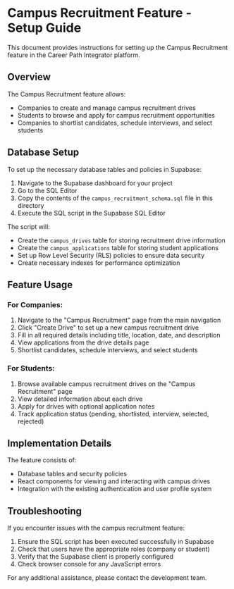 # Campus Recruitment Feature - Setup Guide

This document provides instructions for setting up the Campus Recruitment feature in the Career Path Integrator platform.

## Overview

The Campus Recruitment feature allows:
- Companies to create and manage campus recruitment drives
- Students to browse and apply for campus recruitment opportunities
- Companies to shortlist candidates, schedule interviews, and select students

## Database Setup

To set up the necessary database tables and policies in Supabase:

1. Navigate to the Supabase dashboard for your project
2. Go to the SQL Editor
3. Copy the contents of the `campus_recruitment_schema.sql` file in this directory
4. Execute the SQL script in the Supabase SQL Editor

The script will:
- Create the `campus_drives` table for storing recruitment drive information
- Create the `campus_applications` table for storing student applications
- Set up Row Level Security (RLS) policies to ensure data security
- Create necessary indexes for performance optimization

## Feature Usage

### For Companies:
1. Navigate to the "Campus Recruitment" page from the main navigation
2. Click "Create Drive" to set up a new campus recruitment drive
3. Fill in all required details including title, location, date, and description
4. View applications from the drive details page
5. Shortlist candidates, schedule interviews, and select students

### For Students:
1. Browse available campus recruitment drives on the "Campus Recruitment" page
2. View detailed information about each drive
3. Apply for drives with optional application notes
4. Track application status (pending, shortlisted, interview, selected, rejected)

## Implementation Details

The feature consists of:
- Database tables and security policies
- React components for viewing and interacting with campus drives
- Integration with the existing authentication and user profile system

## Troubleshooting

If you encounter issues with the campus recruitment feature:

1. Ensure the SQL script has been executed successfully in Supabase
2. Check that users have the appropriate roles (company or student)
3. Verify that the Supabase client is properly configured
4. Check browser console for any JavaScript errors

For any additional assistance, please contact the development team.
